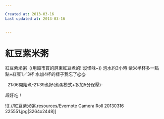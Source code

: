 ```yaml
---

Created at: 2013-03-16
Last updated at: 2013-03-16


---
```


# 紅豆紫米粥


紅豆紫米粥 
((用超市買的屏東紅豆煮的!!沒怪味~))
泡水約2小時
紫米半杯多一點點+紅豆1／3杯
水加4杯的樣子我忘了@@

  21:06開始煮-21:39煮好(煮粥模式+多加5分保壓)-

超好吃！

![[.//紅豆紫米粥.resources/Evernote Camera Roll 20130316 225551.jpg\|3264x2448]]

